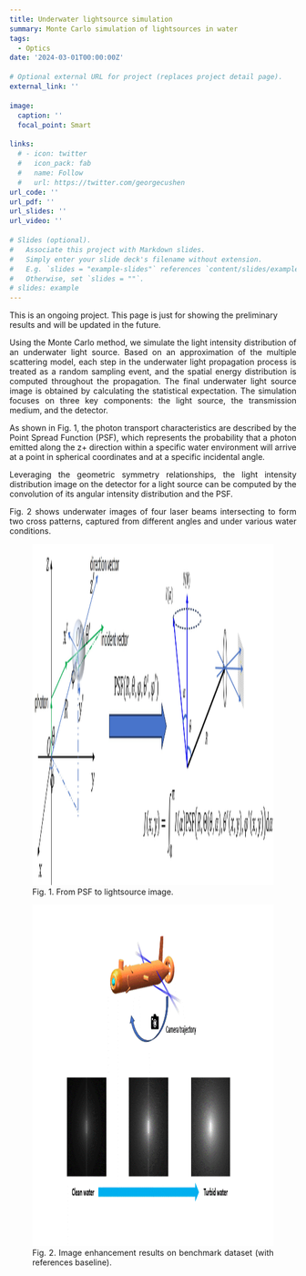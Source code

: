 ```yaml
---
title: Underwater lightsource simulation
summary: Monte Carlo simulation of lightsources in water
tags:
  - Optics
date: '2024-03-01T00:00:00Z'

# Optional external URL for project (replaces project detail page).
external_link: ''

image:
  caption: ''
  focal_point: Smart

links:
  # - icon: twitter
  #   icon_pack: fab
  #   name: Follow
  #   url: https://twitter.com/georgecushen
url_code: ''
url_pdf: ''
url_slides: ''
url_video: ''

# Slides (optional).
#   Associate this project with Markdown slides.
#   Simply enter your slide deck's filename without extension.
#   E.g. `slides = "example-slides"` references `content/slides/example-slides.md`.
#   Otherwise, set `slides = ""`.
# slides: example
---
```

<h8 style="text-align: justify;">
This is an ongoing project. This page is just for showing the preliminary results and will be updated in the future.

Using the Monte Carlo method, we simulate the light intensity distribution of an underwater light source. Based on an approximation of the multiple scattering model, each step in the underwater light propagation process is treated as a random sampling event, and the spatial energy distribution is computed throughout the propagation. The final underwater light source image is obtained by calculating the statistical expectation. The simulation focuses on three key components: the light source, the transmission medium, and the detector.

As shown in Fig. 1, the photon transport characteristics are described by the Point Spread Function (PSF), which represents the probability that a photon emitted along the z+ direction within a specific water environment will arrive at a point in spherical coordinates and at a specific incidental angle.

Leveraging the geometric symmetry relationships, the light intensity distribution image on the detector for a light source  can be computed by the convolution of its angular intensity distribution and the PSF.

Fig. 2 shows underwater images of four laser beams intersecting to form two cross patterns, captured from different angles and under various water conditions.

<figure>
 <img src="fig1.jpg" alt="a" width="600px" height="600px"/>
  <figcaption>
      <h10>Fig. 1. From PSF to lightsource image.</h10>
  </figcaption>
</figure>

<figure>
 <img src="fig2.gif" alt="a" width="600px" height="600px"/>
  <figcaption>
      <h10>Fig. 2. Image enhancement results on benchmark dataset (with references baseline).</h10>
  </figcaption>
</figure>

</h8>